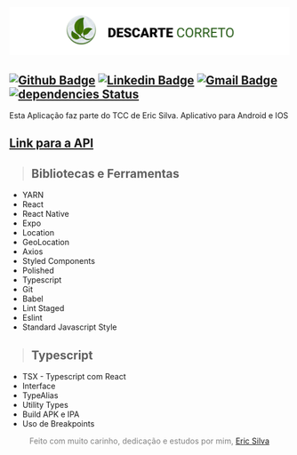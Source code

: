 

<img src="./docs/logo-header.png"/>


[![Github Badge](https://img.shields.io/badge/-Github-000?style=flat-square&logo=Github&logoColor=white&link=https://github.com/monteiro-alexandre)](https://github.com/eric218110)
[![Linkedin Badge](https://img.shields.io/badge/-LinkedIn-blue?style=flat-square&logo=Linkedin&logoColor=white&link=https://www.linkedin.com/in/alexandre-monteiro-9a03371a5/)](https://www.linkedin.com/in/eric-silva-mendes-8a6716143/)
[![Gmail Badge](https://img.shields.io/badge/-Gmail-c14438?style=flat-square&logo=Gmail&logoColor=white&link=mailto:alexandre.monteiro.bec@gmail.com)](mailto:ericsilvaccp@gmail.com)
[![dependencies Status](https://david-dm.org/eric218110/mobile-tcc/status.svg)](https://david-dm.org/eric218110/mobile-tcc)
---

Esta Aplicação faz parte do TCC de Eric Silva.
Aplicativo para Android e IOS

## [**Link para a API**](https://github.com/eric218110/back-end-tcc)


> ## Bibliotecas e Ferramentas

* YARN
* React
* React Native
* Expo
* Location
* GeoLocation
* Axios
* Styled Components
* Polished
* Typescript
* Git
* Babel
* Lint Staged
* Eslint
* Standard Javascript Style

> ## Typescript

* TSX - Typescript com React
* Interface
* TypeAlias
* Utility Types
* Build APK e IPA
* Uso de Breakpoints

<p style="color: grey" align="center">
Feito com muito carinho, dedicação e estudos por mim, <a href="https://github.com/eric218110/">Eric Silva</a>
</p>

